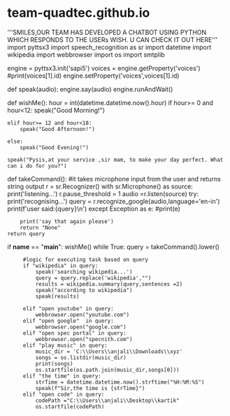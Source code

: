 # team-quadtec.github.io
'''SMILES,OUR TEAM HAS DEVELOPED A CHATBOT USING PYTHON WHICH RESPONDS TO THE USERs WISH. U CAN CHECK IT OUT HERE'''
import pyttsx3
import speech_recognition as sr
import datetime 
import wikipedia
import webbrowser
import os 
import smtplib


engine = pyttsx3.init('sapi5')
voices = engine.getProperty('voices')
#print(voices[1].id)
engine.setProperty('voices',voices[1].id)

def speak(audio):
    engine.say(audio)
    engine.runAndWait()


def wishMe():
    hour = int(datetime.datetime.now().hour)
    if hour>= 0 and hour<12:
        speak("Good Morning!")
  
    elif hour>= 12 and hour<18:
        speak("Good Afternoon!")   
  
    else:
        speak("Good Evening!")

    speak("Pysis,at your service ,sir mam, to make your day perfect. What can i do for you?")

def takeCommand():
    #it takes microphone input from the user and returns string output
    r = sr.Recognizer()
    with sr.Microphone() as source:
        print('listening...')
        r.pause_threshold = 1
        audio =r.listen(source)
    try:
        print('recognising...')
        query = r.recognize_google(audio,language='en-in')
        print(f'user said:{query}\n')
    except Exception as e:
        #print(e)

        print('say that again please')
        return "None"
    return query

if __name__ == "__main__":
    wishMe()
    while True:
         query = takeCommand().lower()


         #logic for executing task based on query 
         if "wikipedia" in query:
             speak('searching wikipedia...')
             query = query.replace('wikipedia',"")
             results = wikipedia.summary(query,sentences =2)
             speak("according to wikipedia")
             speak(results)

         elif "open youtube" in query:
             webbrowser.open("youtube.com")
         elif "open google"  in query:
             webbrowser.open("google.com")
         elif "open spec portal" in query:
             webbrowser.open("specnith.com")
         elif "play music" in query:
             music_dir = 'C:\\Users\\anjali\\Downloads\\xyz'
             songs = os.listdir(music_dir)
             print(songs)
             os.startfile(os.path.join(music_dir,songs[0]))
         elif "the time" in query:
             strTime = datetime.datetime.now().strftime("%H:%M:%S")
             speak(f"Sir,the time is {strTime}")
         elif "open code" in query:
             codePath ="C:\\Users\\anjali\\Desktop\\kartik"
             os.startfile(codePath)
